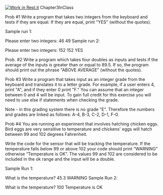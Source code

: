[![Work in Repl.it](https://classroom.github.com/assets/work-in-replit-14baed9a392b3a25080506f3b7b6d57f295ec2978f6f33ec97e36a161684cbe9.svg)](https://classroom.github.com/online_ide?assignment_repo_id=3753953&assignment_repo_type=AssignmentRepo)
Chapter3InClass

Prob #1
Write a program that takes two integers from the keyboard and tests if they are equal. If they are equal, print "YES" (without the quotes).

Sample run 1:

Please enter two integers:
46
49
Sample run 2:

Please enter two integers:
152
152
YES


Prob. #2
Write a program which takes four doubles as inputs and tests if the average of the inputs is greater than or equal to 89.5. If so, the program should print out the phrase "ABOVE AVERAGE" (without the quotes).

Prob #3
Write a program that takes input as an integer grade from the keyboard and translates it to a letter grade. For example, if a user enters 4, print "A", and if they enter 0 print "F."  You can assume that an integer between 0 and 4 will be input. To gain full credit for this exercise you will need to use else if statements when checking the grade.

Note - in this grading system there is no grade "E". Therefore the numbers and grades are linked as follows: A-4, B-3, C-2, D-1, F-0.

Prob #4
You are running an experiment that involves hatching chicken eggs. Bird eggs are very sensitive to temperature and chickens' eggs will hatch between 99 and 102 degrees Fahrenheit.

Write the code for the sensor that will be tracking the temperature. If the temperature falls below 99 or above 102 your code should print “WARNING” otherwise “Temperature is OK”. The values 99 and 102 are considered to be included in the ok range and the input will be a double.

Sample Run 1:

What is the temperature?
45.3
WARNING
Sample Run 2:

What is the temperature?
100
Temperature is OK
